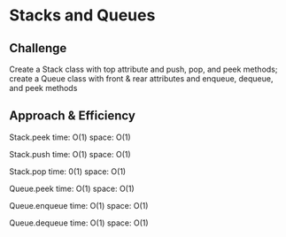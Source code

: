 # Stacks and Queues

## Challenge
Create a Stack class with top attribute and push, pop, and peek methods; create a Queue class with front & rear attributes and enqueue, dequeue, and peek methods

## Approach & Efficiency
Stack.peek
time: O(1)
space: O(1)

Stack.push
time: O(1)
space: O(1)

Stack.pop
time: 0(1)
space: O(1)

Queue.peek
time: O(1)
space: O(1)

Queue.enqueue
time: O(1)
space: O(1)

Queue.dequeue
time: O(1)
space: O(1)